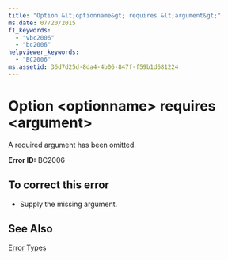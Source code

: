 ```yaml
---
title: "Option &lt;optionname&gt; requires &lt;argument&gt;"
ms.date: 07/20/2015
f1_keywords: 
  - "vbc2006"
  - "bc2006"
helpviewer_keywords: 
  - "BC2006"
ms.assetid: 36d7d25d-8da4-4b06-847f-f59b1d681224
---
```

# Option &lt;optionname&gt; requires &lt;argument&gt;
A required argument has been omitted.  
  
 **Error ID:** BC2006  
  
## To correct this error  
  
- Supply the missing argument.  
  
## See Also  
 [Error Types](../../visual-basic/programming-guide/language-features/error-types.md)
